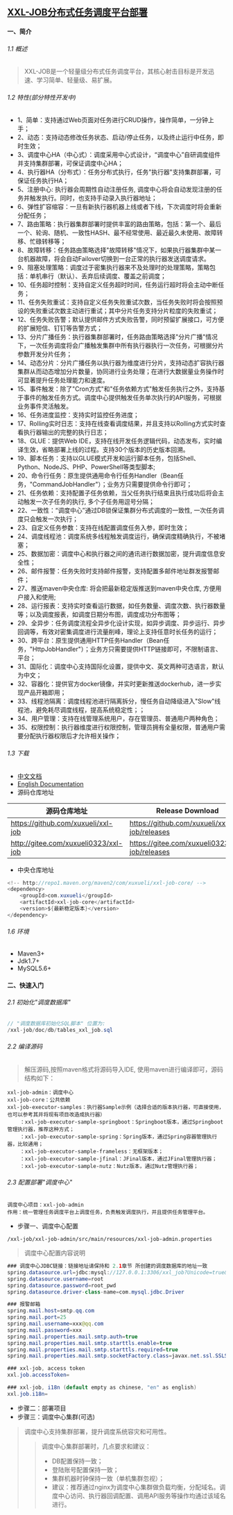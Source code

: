 ## [XXL-JOB分布式任务调度平台部署](https://www.cnblogs.com/xuxueli/p/5021979.html)

#### 一、简介
###### 1.1 概述
> XXL-JOB是一个轻量级分布式任务调度平台，其核心射击目标是开发迅速、学习简单、轻量级、易扩展。

###### 1.2 特性(部分特性开发中)
* 1、简单：支持通过Web页面对任务进行CRUD操作，操作简单，一分钟上手；
* 2、动态：支持动态修改任务状态、启动/停止任务，以及终止运行中任务，即时生效；
* 3、调度中心HA（中心式）：调度采用中心式设计，“调度中心”自研调度组件并支持集群部署，可保证调度中心HA；
* 4、执行器HA（分布式）：任务分布式执行，任务"执行器"支持集群部署，可保证任务执行HA；
* 5、注册中心: 执行器会周期性自动注册任务, 调度中心将会自动发现注册的任务并触发执行。同时，也支持手动录入执行器地址；
* 6、弹性扩容缩容：一旦有新执行器机器上线或者下线，下次调度时将会重新分配任务；
* 7、路由策略：执行器集群部署时提供丰富的路由策略，包括：第一个、最后一个、轮询、随机、一致性HASH、最不经常使用、最近最久未使用、故障转移、忙碌转移等；
* 8、故障转移：任务路由策略选择"故障转移"情况下，如果执行器集群中某一台机器故障，将会自动Failover切换到一台正常的执行器发送调度请求。
* 9、阻塞处理策略：调度过于密集执行器来不及处理时的处理策略，策略包括：单机串行（默认）、丢弃后续调度、覆盖之前调度；
* 10、任务超时控制：支持自定义任务超时时间，任务运行超时将会主动中断任务；
* 11、任务失败重试：支持自定义任务失败重试次数，当任务失败时将会按照预设的失败重试次数主动进行重试；其中分片任务支持分片粒度的失败重试；
* 12、任务失败告警；默认提供邮件方式失败告警，同时预留扩展接口，可方便的扩展短信、钉钉等告警方式；
* 13、分片广播任务：执行器集群部署时，任务路由策略选择"分片广播"情况下，一次任务调度将会广播触发集群中所有执行器执行一次任务，可根据分片参数开发分片任务；
* 14、动态分片：分片广播任务以执行器为维度进行分片，支持动态扩容执行器集群从而动态增加分片数量，协同进行业务处理；在进行大数据量业务操作时可显著提升任务处理能力和速度。
* 15、事件触发：除了"Cron方式"和"任务依赖方式"触发任务执行之外，支持基于事件的触发任务方式。调度中心提供触发任务单次执行的API服务，可根据业务事件灵活触发。
* 16、任务进度监控：支持实时监控任务进度；
* 17、Rolling实时日志：支持在线查看调度结果，并且支持以Rolling方式实时查看执行器输出的完整的执行日志；
* 18、GLUE：提供Web IDE，支持在线开发任务逻辑代码，动态发布，实时编译生效，省略部署上线的过程。支持30个版本的历史版本回溯。
* 19、脚本任务：支持以GLUE模式开发和运行脚本任务，包括Shell、Python、NodeJS、PHP、PowerShell等类型脚本;
* 20、命令行任务：原生提供通用命令行任务Handler（Bean任务，"CommandJobHandler"）；业务方只需要提供命令行即可；
* 21、任务依赖：支持配置子任务依赖，当父任务执行结束且执行成功后将会主动触发一次子任务的执行, 多个子任务用逗号分隔；
* 22、一致性：“调度中心”通过DB锁保证集群分布式调度的一致性, 一次任务调度只会触发一次执行；
* 23、自定义任务参数：支持在线配置调度任务入参，即时生效；
* 24、调度线程池：调度系统多线程触发调度运行，确保调度精确执行，不被堵塞；
* 25、数据加密：调度中心和执行器之间的通讯进行数据加密，提升调度信息安全性；
* 26、邮件报警：任务失败时支持邮件报警，支持配置多邮件地址群发报警邮件；
* 27、推送maven中央仓库: 将会把最新稳定版推送到maven中央仓库, 方便用户接入和使用;
* 28、运行报表：支持实时查看运行数据，如任务数量、调度次数、执行器数量等；以及调度报表，如调度日期分布图，调度成功分布图等；
* 29、全异步：任务调度流程全异步化设计实现，如异步调度、异步运行、异步回调等，有效对密集调度进行流量削峰，理论上支持任意时长任务的运行；
* 30、跨平台：原生提供通用HTTP任务Handler（Bean任务，"HttpJobHandler"）；业务方只需要提供HTTP链接即可，不限制语言、平台；
* 31、国际化：调度中心支持国际化设置，提供中文、英文两种可选语言，默认为中文；
* 32、容器化：提供官方docker镜像，并实时更新推送dockerhub，进一步实现产品开箱即用；
* 33、线程池隔离：调度线程池进行隔离拆分，慢任务自动降级进入"Slow"线程池，避免耗尽调度线程，提高系统稳定性；；
* 34、用户管理：支持在线管理系统用户，存在管理员、普通用户两种角色；
* 35、权限控制：执行器维度进行权限控制，管理员拥有全量权限，普通用户需要分配执行器权限后才允许相关操作；

###### 1.3 下载
* [中文文档](http://www.xuxueli.com/xxl-job/#/?id=%E6%96%87%E6%A1%A3%E5%9C%B0%E5%9D%80)
* [English Documentation](http://www.xuxueli.com/xxl-job/en/#/?id=_1-brief-introduction)
* 源码仓库地址

|源码仓库地址| Release Download|
|------------|-----------------|
|https://github.com/xuxueli/xxl-job| https://github.com/xuxueli/xxl-job/releases|
|http://gitee.com/xuxueli0323/xxl-job | https://gitee.com/xuxueli0323/xxl-job/releases|

* 中央仓库地址
```java
<!-- http://repo1.maven.org/maven2/com/xuxueli/xxl-job-core/ -->
<dependency>
    <groupId>com.xuxueli</groupId>
    <artifactId>xxl-job-core</artifactId>
    <version>${最新稳定版本}</version>
</dependency>
```

###### 1.6 环境
* Maven3+
* Jdk1.7+
* MySQL5.6+

#### 二、快速入门

###### 2.1 初始化"调度数据库"
```java
// "调度数据库初始化SQL脚本" 位置为:
/xxl-job/doc/db/tables_xxl_job.sql
```

###### 2.2 编译源码
> 解压源码,按照maven格式将源码导入IDE, 使用maven进行编译即可，源码结构如下：
```text
xxl-job-admin：调度中心
xxl-job-core：公共依赖
xxl-job-executor-samples：执行器Sample示例（选择合适的版本执行器，可直接使用，也可以参考其并将现有项目改造成执行器）
    ：xxl-job-executor-sample-springboot：Springboot版本，通过Springboot管理执行器，推荐这种方式；
    ：xxl-job-executor-sample-spring：Spring版本，通过Spring容器管理执行器，比较通用；
    ：xxl-job-executor-sample-frameless：无框架版本；
    ：xxl-job-executor-sample-jfinal：JFinal版本，通过JFinal管理执行器；
    ：xxl-job-executor-sample-nutz：Nutz版本，通过Nutz管理执行器；
```

###### 2.3 配置部署"调度中心"
```text
调度中心项目：xxl-job-admin
作用：统一管理任务调度平台上调度任务，负责触发调度执行，并且提供任务管理平台。
```
* 步骤一、调度中心配置
```text
/xxl-job/xxl-job-admin/src/main/resources/xxl-job-admin.properties
```
> 调度中心配置内容说明
```java
### 调度中心JDBC链接：链接地址请保持和 2.1章节 所创建的调度数据库的地址一致
spring.datasource.url=jdbc:mysql://127.0.0.1:3306/xxl_job?Unicode=true&characterEncoding=UTF-8
spring.datasource.username=root
spring.datasource.password=root_pwd
spring.datasource.driver-class-name=com.mysql.jdbc.Driver

### 报警邮箱
spring.mail.host=smtp.qq.com
spring.mail.port=25
spring.mail.username=xxx@qq.com
spring.mail.password=xxx
spring.mail.properties.mail.smtp.auth=true
spring.mail.properties.mail.smtp.starttls.enable=true
spring.mail.properties.mail.smtp.starttls.required=true
spring.mail.properties.mail.smtp.socketFactory.class=javax.net.ssl.SSLSocketFactory

### xxl-job, access token
xxl.job.accessToken=

### xxl-job, i18n (default empty as chinese, "en" as english)
xxl.job.i18n=
```
* 步骤二：部署项目
* 步骤三：调度中心集群(可选)
> 调度中心支持集群部署，提升调度系统容灾和可用性。
>> 调度中心集群部署时，几点要求和建议：
>>* DB配置保持一致；
>>* 登陆账号配置保持一致；
>>* 集群机器时钟保持一致（单机集群忽视）；
>>* 建议：推荐通过nginx为调度中心集群做负载均衡，分配域名。调度中心访问、执行器回调配置、调用API服务等操作均通过该域名进行。

